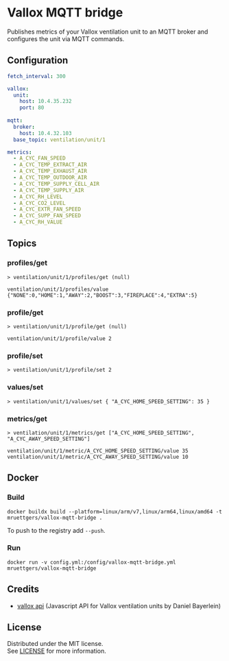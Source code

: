 # Vallox MQTT bridge
Publishes metrics of your Vallox ventilation unit to an MQTT broker and configures the unit via MQTT commands. 

## Configuration

```yaml
fetch_interval: 300

vallox:
  unit:
    host: 10.4.35.232
    port: 80
  
mqtt:
  broker:
    host: 10.4.32.103
  base_topic: ventilation/unit/1

metrics:
  - A_CYC_FAN_SPEED
  - A_CYC_TEMP_EXTRACT_AIR
  - A_CYC_TEMP_EXHAUST_AIR
  - A_CYC_TEMP_OUTDOOR_AIR
  - A_CYC_TEMP_SUPPLY_CELL_AIR
  - A_CYC_TEMP_SUPPLY_AIR
  - A_CYC_RH_LEVEL
  - A_CYC_CO2_LEVEL
  - A_CYC_EXTR_FAN_SPEED
  - A_CYC_SUPP_FAN_SPEED
  - A_CYC_RH_VALUE
```

## Topics

### profiles/get
```
> ventilation/unit/1/profiles/get (null)  

ventilation/unit/1/profiles/value {"NONE":0,"HOME":1,"AWAY":2,"BOOST":3,"FIREPLACE":4,"EXTRA":5}
```

### profile/get
```
> ventilation/unit/1/profile/get (null)  

ventilation/unit/1/profile/value 2
```

### profile/set
```
> ventilation/unit/1/profile/set 2
```

### values/set
```
> ventilation/unit/1/values/set { "A_CYC_HOME_SPEED_SETTING": 35 }
```

### metrics/get
```
> ventilation/unit/1/metrics/get ["A_CYC_HOME_SPEED_SETTING", "A_CYC_AWAY_SPEED_SETTING"]  

ventilation/unit/1/metric/A_CYC_HOME_SPEED_SETTING/value 35
ventilation/unit/1/metric/A_CYC_AWAY_SPEED_SETTING/value 10
```

## Docker

### Build

`docker buildx build --platform=linux/arm/v7,linux/arm64,linux/amd64 -t mruettgers/vallox-mqtt-bridge .`

To push to the registry add `--push`.

### Run
`docker run -v config.yml:/config/vallox-mqtt-bridge.yml mruettgers/vallox-mqtt-bridge`


## Credits
* [vallox api](https://github.com/danielbayerlein/vallox-api) (Javascript API for Vallox ventilation units by Daniel Bayerlein)


## License

Distributed under the MIT license.  
See [LICENSE](LICENSE) for more information.
